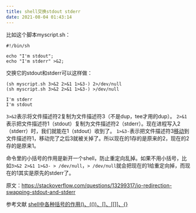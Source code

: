 ```yaml
---
title: shell交换stdout stderr
date: 2021-08-04 01:43:14
---
```


比如这个脚本myscript.sh：
```shell
#!/bin/sh

echo "I'm stdout";
echo "I'm stderr" >&2;
```

交换它的stdout和stderr可以这样做：
```shell
(sh myscript.sh 3>&2 2>&1 1>&3-) 2>/dev/null
(sh myscript.sh 3>&2 2>&1 1>&3-) >/dev/null 
```

```
I'm stderr
I'm stdout
```

```3>&2```表示将文件描述符2复制为文件描述符3（不是dup，tee才用的dup）。
```2>&1```表示把文件描述符1（stdout）复制为文件描述符2（stderr）。现在进程写入2（stderr）时，我们就能在1（stdout）收到了。
```1>&3-```表示把文件描述符3[移动](http://www.gnu.org/software/bash/manual/bash.html#Moving-File-Descriptors)到文件描述符1，移动完了之后3就被关掉了。所以现在的1存的是原来的2，现在的2存的是原来1。

命令里的小括号的作用是新开一个shell，防止重定向乱掉。如果不用小括号，比如```3>&2 2>&1 1>&3- > /dev/null```，```> /dev/null```就会把现在的1给重定向掉，而现在的1其实是原先的stderr了。

原文：<https://stackoverflow.com/questions/13299317/io-redirection-swapping-stdout-and-stderr>

参考文献
[shell中各种括号的作用()、(())、[]、[[]]、{}](https://blog.csdn.net/taiyang1987912/article/details/39551385)

